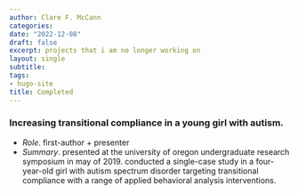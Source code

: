 ```yaml
---
author: Clare F. McCann
categories:
date: "2022-12-08"
draft: false
excerpt: projects that i am no longer working on
layout: single
subtitle:
tags:
- hugo-site
title: Completed
---
```


### Increasing transitional compliance in a young girl with autism.</br>
- *Role*. first-author + presenter
- *Summary*. presented at the university of oregon undergraduate research symposium in may of 2019. conducted a single-case study in a four-year-old girl with autism spectrum disorder targeting transitional compliance with a range of applied behavioral analysis interventions.
